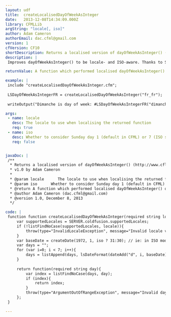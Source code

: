```yaml
---
layout: udf
title:  createLocalisedDayOfWeekAsInteger
date:   2013-12-08T14:34:09.000Z
library: CFMLLib
argString: "locale[, iso]"
author: Adam Cameron
authorEmail: dac.cfml@gmail.com
version: 1
cfVersion: CF10
shortDescription: Returns a localised version of dayOfWeekAsInteger() (http&#58;//www.cflib.org/udf/dayOfWeekAsInteger)
description: |
 Improves dayOfWeekAsInteger() to be locale- and ISO-aware. Thanks to Simon Bingham, Duncan Cumming, Matt Bourke and James Moberg for inspiration for this.

returnValue: A function which performed localised dayOfWeekAsInteger() operations

example: |
 include "createLocalisedDayOfWeekAsInteger.cfm";
 
 LSDayOfWeekAsIntegerFR = createLocalisedDayOfWeekAsInteger("fr_fr");
 
 writeOutput("Dimanche is day of week: #LSDayOfWeekAsIntegerFR("dimanche")#");

args:
 - name: locale
   desc: The locale to use when localising the returned function
   req: true
 - name: iso
   desc: Whether to consider Sunday day 1 (default in CFML) or 7 (ISO standard)
   req: false


javaDoc: |
 /**
  * Returns a localised version of dayOfWeekAsInteger() (http://www.cflib.org/udf/dayOfWeekAsInteger)
  * v1.0 by Adam Cameron
  * 
  * @param locale      The locale to use when localising the returned function (Required)
  * @param iso      Whether to consider Sunday day 1 (default in CFML) or 7 (ISO standard) (Optional)
  * @return A function which performed localised dayOfWeekAsInteger() operations 
  * @author Adam Cameron (dac.cfml@gmail.com) 
  * @version 1.0, December 8, 2013 
  */

code: |
 function function createLocalisedDayOfWeekAsInteger(required string locale, boolean iso=false){
     var supportedLocales = SERVER.coldfusion.supportedLocales;
     if (!listFindNoCase(supportedLocales, locale)){
         throw(type="InvalidLocaleException", message="Invalid locale value specified", detail="Locale must be one of #supportedLocales#");
     }
     var baseDate = createDate(1972, 1, iso ? 31:30); // ie: in ISO mode, start on Mon. Otherwise CF mode: Sun
     var days = "";
     for (var i=0; i < 7; i++){
         days = listAppend(days, lsDateFormat(dateAdd("d", i, baseDate), "dddd", locale));
     }
 
     return function(required string day){
         var index = listFindNoCase(days, day);
         if (index){
             return index;
         }
         throw(type="ArgumentOutOfRangeException", message="Invalid day value", detail="day argument value (#day#) must be one of #days#");
     };
 }

---
```


